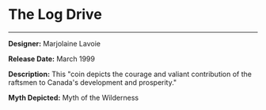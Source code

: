 # The Log Drive 

*     *     *     *  

**Designer:** Marjolaine Lavoie

**Release Date:** March 1999 

**Description:** This "coin depicts the courage and valiant contribution of the raftsmen to Canada's development and prosperity."

**Myth Depicted:** Myth of the Wilderness

<div id="March-99-Coin/index.html">
		<script  type="text/javascript">
			createRtiViewer("viewerContainer", "webrti-march", 900, 600); 
		</script>
	</div>
  




